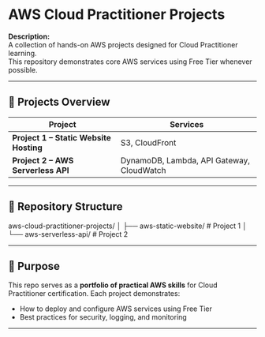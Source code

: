 # AWS Cloud Practitioner Projects

**Description:**  
A collection of hands-on AWS projects designed for Cloud Practitioner learning.  
This repository demonstrates core AWS services using Free Tier whenever possible.

---

## 📌 Projects Overview

| Project | Services 
|---------|----------|
| **Project 1 – Static Website Hosting** | S3, CloudFront |
| **Project 2 – AWS Serverless API** | DynamoDB, Lambda, API Gateway, CloudWatch |

---

## 🔹 Repository Structure

aws-cloud-practitioner-projects/
│
├── aws-static-website/ # Project 1
│
└── aws-serverless-api/ # Project 2

---

## 🚀 Purpose

This repo serves as a **portfolio of practical AWS skills** for Cloud Practitioner certification. Each project demonstrates:

- How to deploy and configure AWS services using Free Tier  
- Best practices for security, logging, and monitoring
  
---
